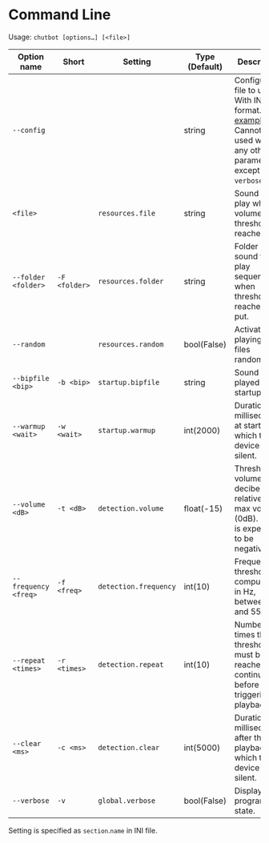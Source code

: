 # Command Line

Usage: `chutbot [options…] [<file>]`

Option name|Short|Setting|Type (Default)|Description
---|---|---|---|--
`--config`| | |string|Configuration file to use. With INI format. See [example.ini](../example.ini). Cannot be used with any other parameter except `--verbose`.
`<file>`| |`resources.file`|string|Sound file to play when volume threshold is reached.
`--folder <folder>`|`-F <folder>`|`resources.folder`|string|Folder where sound files to play sequentially when threshold is reached are put.
`--random`| |`resources.random`|bool(False)|Activate playing the files randomly.
`--bipfile <bip>`|`-b <bip>`|`startup.bipfile`|string|Sound file played on startup.
`--warmup <wait>`|`-w <wait>`|`startup.warmup`|int(2000)|Duration in milliseconds at start in which the device is silent.
`--volume <dB>`|`-t <dB>`|`detection.volume`|float(-15)|Threshold volume in decibel, relative to max volume (0dB). Value is expected to be negative.
`--frequency <freq>`|`-f <freq>`|`detection.frequency`|int(10)|Frequency of threshold computation in Hz, between 1 and 55.
`--repeat <times>`|`-r <times>`|`detection.repeat`|int(10)|Number of times the threshold must be reached continuously before triggering the playback.
`--clear <ms>`|`-c <ms>`|`detection.clear`|int(5000)|Duration in milliseconds after the playback in which the device will be silent.
`--verbose`|`-v`|`global.verbose`|bool(False)|Display program state.

Setting is specified as `section`.`name` in INI file.
